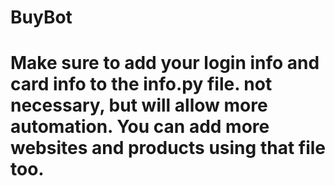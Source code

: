 # BuyBot

# Make sure to add your login info and card info to the info.py file.  not necessary, but will allow more automation.  You can add more websites and products using that file too.
